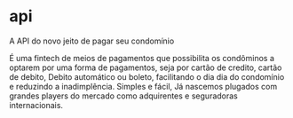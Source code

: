 # api

A API do novo jeito de pagar seu condomínio

É uma fintech de meios de pagamentos que possibilita os condôminos a optarem por uma forma de pagamentos, seja por cartão de credito, cartão de debito, Debito automático ou boleto, facilitando o dia dia do condomínio e reduzindo a inadimplência. Simples e fácil, Já nascemos plugados com grandes players do mercado como adquirentes e seguradoras internacionais.
